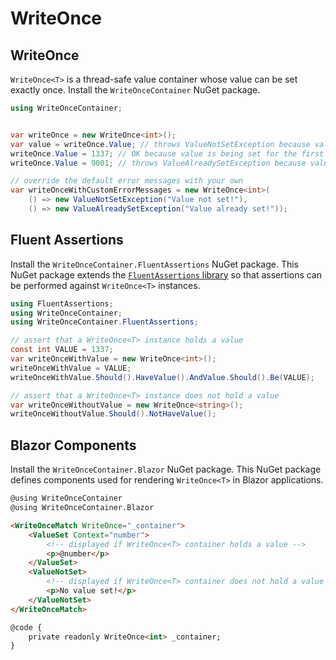 # WriteOnce

## WriteOnce<T>

`WriteOnce<T>` is a thread-safe value container whose value can be set exactly once.  Install the `WriteOnceContainer` NuGet package.

``` csharp
using WriteOnceContainer;


var writeOnce = new WriteOnce<int>();
var value = writeOnce.Value; // throws ValueNotSetException because value has not been set yet
writeOnce.Value = 1337; // OK because value is being set for the first time
writeOnce.Value = 9001; // throws ValueAlreadySetException because value has already been set

// override the default error messages with your own
var writeOnceWithCustomErrorMessages = new WriteOnce<int>(
    () => new ValueNotSetException("Value not set!"),
    () => new ValueAlreadySetException("Value already set!"));
```

## Fluent Assertions

Install the `WriteOnceContainer.FluentAssertions` NuGet package.  This NuGet package extends the [`FluentAssertions` library](https://github.com/fluentassertions/fluentassertions) so that assertions can be performed against `WriteOnce<T>` instances.

``` csharp
using FluentAssertions;
using WriteOnceContainer;
using WriteOnceContainer.FluentAssertions;

// assert that a WriteOnce<T> instance holds a value
const int VALUE = 1337;
var writeOnceWithValue = new WriteOnce<int>();
writeOnceWithValue = VALUE;
writeOnceWithValue.Should().HaveValue().AndValue.Should().Be(VALUE);

// assert that a WriteOnce<T> instance does not hold a value
var writeOnceWithoutValue = new WriteOnce<string>();
writeOnceWithoutValue.Should().NotHaveValue();
```

## Blazor Components

Install the `WriteOnceContainer.Blazor` NuGet package.  This NuGet package defines components used for rendering `WriteOnce<T>` in Blazor applications.

``` html
@using WriteOnceContainer
@using WriteOnceContainer.Blazor

<WriteOnceMatch WriteOnce="_container">
    <ValueSet Context="number">
        <!-- displayed if WriteOnce<T> container holds a value -->
        <p>@number</p>
    </ValueSet>
    <ValueNotSet>
        <!-- displayed if WriteOnce<T> container does not hold a value -->
        <p>No value set!</p>
    </ValueNotSet>
</WriteOnceMatch>

@code {
    private readonly WriteOnce<int> _container;
}
```
